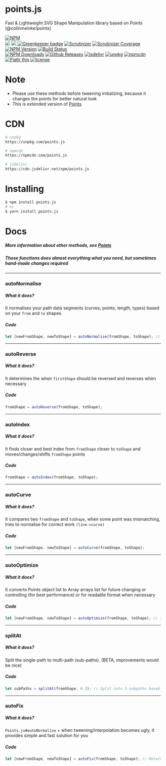 # points.js

Fast &amp; Lightweight SVG Shape Manipulation library based on Points (@colinmeinke/points)

[![NPM](https://nodei.co/npm/points.js.png?downloads=true&stars=true)](https://nodei.co/npm/points.js/)
<br/>
<img src="http://img.badgesize.io/http://cdn.jsdelivr.net/npm/points.js"/> <img src="http://img.badgesize.io/http://cdn.jsdelivr.net/npm/points.js?compression=gzip"/> [![Greenkeeper badge](https://badges.greenkeeper.io/dalisoft/points.js.svg)](https://greenkeeper.io/) [![Scrutinizer](https://img.shields.io/scrutinizer/g/dalisoft/points.js.svg)]() [![Scrutinizer Coverage](https://img.shields.io/scrutinizer/coverage/g/dalisoft/points.js.svg)]() [![NPM Version][npm-image]][npm-url] [![Build Status](https://scrutinizer-ci.com/g/dalisoft/points.js/badges/build.png?b=master)](https://scrutinizer-ci.com/g/dalisoft/points.js/build-status/master)<br/>
[![NPM Downloads][downloads-image]][downloads-url] [![Github Releases](https://img.shields.io/github/downloads/dalisoft/points.js/latest/total.svg)]() [![jsdelivr](https://img.shields.io/badge/cdn-jsdelivr-brightgreen.svg)](https://cdn.jsdelivr.net/npm/points.js) [![unpkg](https://img.shields.io/badge/cdn-unpkg-brightgreen.svg)](https://unpkg.com/points.js) [![npmcdn](https://img.shields.io/badge/cdn-npmcdn-brightgreen.svg)](https://npmcdn.com/points.js)<br/>
[![Flattr this][flattr-image]][flattr-url] [![license](https://img.shields.io/github/license/dalisoft/points.js.svg)]()

# Note

- Please use these methods before tweening initializing, because it changes the points for better natural look
- This is extended version of [Points](https://github.com/colinmeinke/points)

# CDN

```bash
# unpkg
https://unpkg.com/points.js

# npmcdn
https://npmcdn.com/points.js

# jsDelivr
https://cdn.jsdelivr.net/npm/points.js
```

# Installing

```bash
$ npm install points.js
# or
$ yarn install points.js
```

# Docs

##### More information about other methods, see [Points](https://github.com/colinmeinke/points)

##### Those functions does almost everything what you need, but sometimes hand-made changes required

---

### autoNormalise

##### What it does?

It normalises your path data segments (curves, points, length, types) based on your `from` and `to` shapes.

##### Code

```javascript
let [newFromShape, newToShape] = autoNormalise(fromShape, toShape); // Returns normalised path that equalised subpaths or path
```

---

### autoReverse

##### What it does?

It determines the when `firstShape` should be reversed and reverses when necessary

##### Code

```javascript
fromShape = autoReverse(fromShape, toShape);
```

---

### autoIndex

##### What it does?

It finds closer and best index from `fromShape` closer to `toShape` and moves/changes/shifts `fromShape` points

##### Code

```javascript
fromShape = autoIndex(fromShape, toShape);
```

---

### autoCurve

##### What it does?

It compares two `fromShape` and `toShape`, when some point was mismatching, tries to normalise for correct work `(line->curve)`

##### Code

```javascript
let [newFromShape, newToShape] = autoCurve(fromShape, toShape);
```

---

### autoOptimize

##### What it does?

It converts Points object list to Array arrays list for future changing or controlling (for best performance) or for readable format when necessary

##### Code

```javascript
let [newFromShape, newToShape] = autoOptimize(fromShape, toShape); // [['M', 10, 20], ['L', 50, 60]] - easier to tween, read and cleaner
```

---

### splitAt

##### What it does?

Split the single-path to multi-path (sub-paths). (BETA, improvements would be nice)

##### Code

```javascript
let subPaths = splitAt(fromShape, 0.3); // Split into 3-subpaths based on (1 / t:0.3)
```

---

### autoFix

##### What it does?

`Points.js#autoNormalise` + when tweening/interpolation becomes ugly, it provides simple and fast solution for you

##### Code

```javascript
let [newFromShape, newToShape] = autoFix(fromShape, toShape); // Returns normalised path that equalised subpaths with index matching
```

[npm-image]: https://img.shields.io/npm/v/points.js.svg
[npm-url]: https://npmjs.org/package/points.js
[downloads-image]: https://img.shields.io/npm/dm/points.js.svg
[downloads-url]: https://npmjs.org/package/points.js
[flattr-image]: https://api.flattr.com/button/flattr-badge-large.png
[flattr-url]: https://flattr.com/submit/auto?fid=kxw7jx&url=https%3A%2F%2Fgithub.com%2Fdalisoft%2Fpoints.js
[cdnjs-image]: https://img.shields.io/cdnjs/v/points.js.svg
[cdnjs-url]: https://cdnjs.com/libraries/points.js

